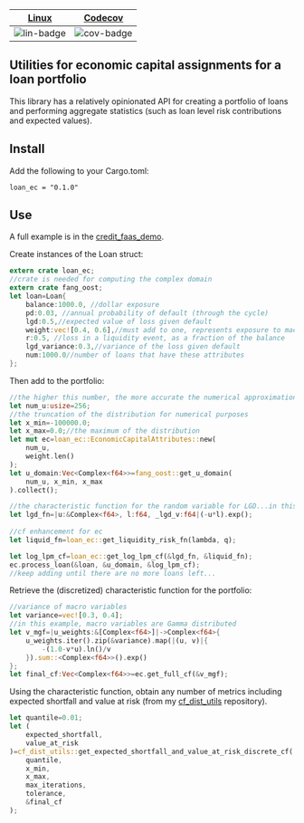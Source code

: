 | [Linux][lin-link] | [Codecov][cov-link] |
| :---------------: | :-----------------: |
| ![lin-badge]      | ![cov-badge]        |

[lin-badge]: https://travis-ci.com/phillyfan1138/loan_ec.svg "Travis build status"
[lin-link]:  https://travis-ci.com/phillyfan1138/loan_ec "Travis build status"
[cov-badge]: https://codecov.io/gh/phillyfan1138/loan_ec/branch/master/graph/badge.svg
[cov-link]:  https://codecov.io/gh/phillyfan1138/loan_ec

## Utilities for economic capital assignments for a loan portfolio

This library has a relatively opinionated API for creating a portfolio of loans and performing aggregate statistics (such as loan level risk contributions and expected values).  

## Install

Add the following to your Cargo.toml:

`loan_ec = "0.1.0"`

## Use
A full example is in the [credit_faas_demo](https://github.com/phillyfan1138/credit_faas_demo).

Create instances of the Loan struct:

```rust
extern crate loan_ec;
//crate is needed for computing the complex domain
extern crate fang_oost;
let loan=Loan{
    balance:1000.0, //dollar exposure
    pd:0.03, //annual probability of default (through the cycle)
    lgd:0.5,//expected value of loss given default
    weight:vec![0.4, 0.6],//must add to one, represents exposure to macro variables
    r:0.5, //loss in a liquidity event, as a fraction of the balance
    lgd_variance:0.3,//variance of the loss given default
    num:1000.0//number of loans that have these attributes
};
```

Then add to the portfolio:

```rust
//the higher this number, the more accurate the numerical approximation, but the slower it will run
let num_u:usize=256;
//the truncation of the distribution for numerical purposes
let x_min=-100000.0;
let x_max=0.0;//the maximum of the distribution
let mut ec=loan_ec::EconomicCapitalAttributes::new(
    num_u, 
    weight.len()
);
let u_domain:Vec<Complex<f64>>=fang_oost::get_u_domain(
    num_u, x_min, x_max
).collect();

//the characteristic function for the random variable for LGD...in this case, degenerate (a constant)
let lgd_fn=|u:&Complex<f64>, l:f64, _lgd_v:f64|(-u*l).exp();
        
//cf enhancement for ec
let liquid_fn=loan_ec::get_liquidity_risk_fn(lambda, q);

let log_lpm_cf=loan_ec::get_log_lpm_cf(&lgd_fn, &liquid_fn);
ec.process_loan(&loan, &u_domain, &log_lpm_cf);
//keep adding until there are no more loans left...
```

Retrieve the (discretized) characteristic function for the portfolio:

```rust
//variance of macro variables
let variance=vec![0.3, 0.4];
//in this example, macro variables are Gamma distributed
let v_mgf=|u_weights:&[Complex<f64>]|->Complex<f64>{
    u_weights.iter().zip(&variance).map(|(u, v)|{
        -(1.0-v*u).ln()/v
    }).sum::<Complex<f64>>().exp()
};
let final_cf:Vec<Complex<f64>>=ec.get_full_cf(&v_mgf);
```

Using the characteristic function, obtain any number of metrics including expected shortfall and value at risk (from my [cf_dist_utils](https://github.com/phillyfan1138/cf_dist_utils_rust) repository).

```rust
let quantile=0.01;
let (
    expected_shortfall, 
    value_at_risk
)=cf_dist_utils::get_expected_shortfall_and_value_at_risk_discrete_cf(
    quantile, 
    x_min,
    x_max,
    max_iterations,
    tolerance,
    &final_cf
);
```





